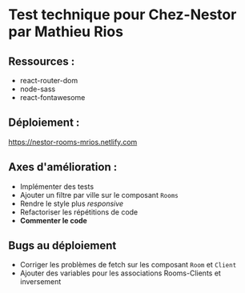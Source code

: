 # Test technique pour Chez-Nestor par Mathieu Rios

## Ressources :

- react-router-dom
- node-sass
- react-fontawesome

## Déploiement :

https://nestor-rooms-mrios.netlify.com

## Axes d'amélioration :

- Implémenter des tests
- Ajouter un filtre par ville sur le composant `Rooms`
- Rendre le style plus _responsive_
- Refactoriser les répétitions de code
- **Commenter le code**

## Bugs au déploiement
- Corriger les problèmes de fetch sur les composant `Room` et `Client`
- Ajouter des variables pour les associations Rooms-Clients et inversement


